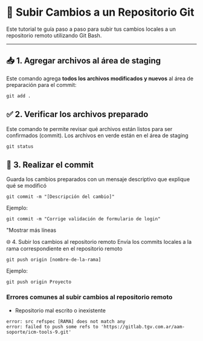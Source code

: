 # 🚀 Subir Cambios a un Repositorio Git

Este tutorial te guía paso a paso para subir tus cambios locales a un repositorio remoto utilizando Git Bash.

---

## 📥 1. Agregar archivos al área de staging

Este comando agrega **todos los archivos modificados y nuevos** al área de preparación para el commit:

```git
git add .
```

## ✅ 2. Verificar los archivos preparado
Este comando te permite revisar qué archivos están listos para ser confirmados (commit). Los archivos en verde están en el área de staging

```git
git status
```

## 📝 3. Realizar el commit
Guarda los cambios preparados con un mensaje descriptivo que explique qué se modificó

```git
git commit -m "[Descripción del cambio]"
```

Ejemplo:
```git
git commit -m "Corrige validación de formulario de login"
```

"Mostrar más líneas

🌐 4. Subir los cambios al repositorio remoto
Envía los commits locales a la rama correspondiente en el repositorio remoto

```git
git push origin [nombre-de-la-rama]
```
Ejemplo:
```git
git push origin Proyecto
```

### Errores comunes al subir cambios al repositorio remoto
- Repositorio mal escrito o inexistente
```git
error: src refspec [RAMA] does not match any
error: failed to push some refs to 'https://gitlab.tgv.com.ar/aam-soporte/icm-tools-9.git'
```
